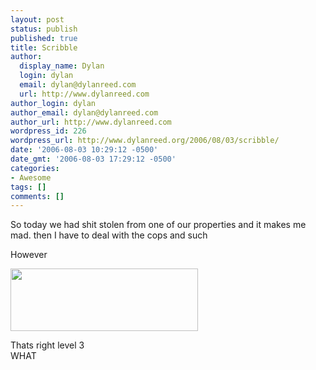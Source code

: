 ```yaml
---
layout: post
status: publish
published: true
title: Scribble
author:
  display_name: Dylan
  login: dylan
  email: dylan@dylanreed.com
  url: http://www.dylanreed.com
author_login: dylan
author_email: dylan@dylanreed.com
author_url: http://www.dylanreed.com
wordpress_id: 226
wordpress_url: http://www.dylanreed.org/2006/08/03/scribble/
date: '2006-08-03 10:29:12 -0500'
date_gmt: '2006-08-03 17:29:12 -0500'
categories:
- Awesome
tags: []
comments: []
---
```

<p>So today we had shit stolen from one of our properties and it makes me mad. then I have to deal with the cops and such</p>
<p>However</p>
<p><a href="http://www.armorgames.com/games/scribble.html" /><a href="http://www.armorgames.com/games/scribble.html"><img width="300" height="100" border="0" src="http://www.jmtb02.com/scribble/45686396.jpg" /></a></p>
<p>Thats right level 3<br />
WHAT</p>
